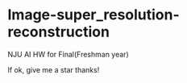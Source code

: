 # Image-super_resolution-reconstruction
NJU AI HW for Final(Freshman year)

If ok, give me a star thanks!
